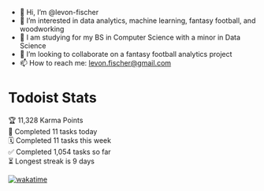 - 👋 Hi, I’m @levon-fischer
- 👀 I’m interested in data analytics, machine learning, fantasy football, and woodworking
- 🌱 I am studying for my BS in Computer Science with a minor in Data Science
- 💞️ I’m looking to collaborate on a fantasy football analytics project
- 📫 How to reach me: levon.fischer@gmail.com

# Todoist Stats

<!-- TODO-IST:START -->
🏆  11,328 Karma Points           
🌸  Completed 11 tasks today           
🗓  Completed 11 tasks this week           
✅  Completed 1,054 tasks so far           
⏳  Longest streak is 9 days
<!-- TODO-IST:END -->

[![wakatime](https://wakatime.com/badge/user/86bbc7e8-941e-4fba-bbe1-33e1fa89ebe6.svg)](https://wakatime.com/@86bbc7e8-941e-4fba-bbe1-33e1fa89ebe6)
<!---
levon-fischer/levon-fischer is a ✨ special ✨ repository because its `README.md` (this file) appears on your GitHub profile.
You can click the Preview link to take a look at your changes.
--->
